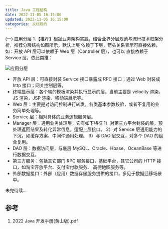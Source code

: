 ```yaml
---
title: Java 工程结构
date: 2022-11-05 16:15:00
updated: 2022-11-05 16:15:00
categories: 文档规约
---
```


(一) 应用分层
1.【推荐】根据业务架构实践，结合业界分层规范与流行技术框架分析，推荐分层结构如图所示，默认上层
依赖于下层，箭头关系表示可直接依赖，如：开放 API 层可以依赖于 Web 层（Controller 层），也可以
直接依赖于 Service 层，依此类推：

![应用分层](/images/文档规约/1.png)

* 开放 API 层：可直接封装 Service 接口暴露成 RPC 接口；通过 Web 封装成 http 接口；网关控制层等。
* 终端显示层：各个端的模板渲染并执行显示的层。当前主要是 velocity 渲染，JS 渲染，JSP 渲染，移动端展示等。
* Web 层：主要是对访问控制进行转发，各类基本参数校验，或者不复用的业务简单处理等。
* Service 层：相对具体的业务逻辑服务层。
* Manager 层：通用业务处理层，它有如下特征
1）对第三方平台封装的层，预处理返回结果及转化异常信息，适配上层接口。
2）对 Service 层通用能力的下沉，如缓存方案、中间件通用处理。
3）与 DAO 层交互，对多个 DAO 的组合复用。
* DAO 层：数据访问层，与底层 MySQL、Oracle、Hbase、OceanBase 等进行数据交互。
* 第三方服务：包括其它部门 RPC 服务接口，基础平台，其它公司的 HTTP 接口，如淘宝开放平台、支付宝付款服务、
高德地图服务等。
* 外部数据接口：外部（应用）数据存储服务提供的接口，多见于数据迁移场景中。

未完待续...

## 参考

1. 2022 Java 开发手册(黄山版).pdf
